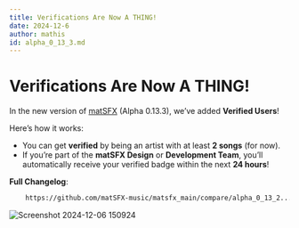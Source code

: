 ```yaml
---
title: Verifications Are Now A THING!
date: 2024-12-6
author: mathis
id: alpha_0_13_3.md
---
```


# Verifications Are Now A THING!

In the new version of [matSFX](https://alpha.matsfx.com) (Alpha 0.13.3), we’ve added **Verified Users**!  

Here’s how it works:  
- You can get **verified** by being an artist with at least **2 songs** (for now).  
- If you’re part of the **matSFX Design** or **Development Team**, you’ll automatically receive your verified badge within the next **24 hours**!  

**Full Changelog**: 
```html
    https://github.com/matSFX-music/matsfx_main/compare/alpha_0_13_2...alpha_0_13_3
```

![Screenshot 2024-12-06 150924](https://github.com/user-attachments/assets/3330f741-ac9d-4d09-93bb-79c00fc8a50e)
